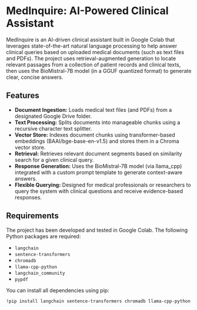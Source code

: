 # MedInquire: AI-Powered Clinical Assistant

MedInquire is an AI-driven clinical assistant built in Google Colab that leverages state-of-the-art natural language processing to help answer clinical queries based on uploaded medical documents (such as text files and PDFs). The project uses retrieval-augmented generation to locate relevant passages from a collection of patient records and clinical texts, then uses the BioMistral-7B model (in a GGUF quantized format) to generate clear, concise answers.

## Features

- **Document Ingestion:** Loads medical text files (and PDFs) from a designated Google Drive folder.
- **Text Processing:** Splits documents into manageable chunks using a recursive character text splitter.
- **Vector Store:** Indexes document chunks using transformer-based embeddings (BAAI/bge-base-en-v1.5) and stores them in a Chroma vector store.
- **Retrieval:** Retrieves relevant document segments based on similarity search for a given clinical query.
- **Response Generation:** Uses the BioMistral-7B model (via llama_cpp) integrated with a custom prompt template to generate context-aware answers.
- **Flexible Querying:** Designed for medical professionals or researchers to query the system with clinical questions and receive evidence-based responses.

## Requirements

The project has been developed and tested in Google Colab. The following Python packages are required:
- `langchain`
- `sentence-transformers`
- `chromadb`
- `llama-cpp-python`
- `langchain_community`
- `pypdf`

You can install all dependencies using pip:

```bash
!pip install langchain sentence-transformers chromadb llama-cpp-python langchain_community pypdf
